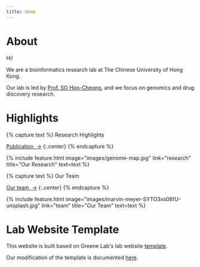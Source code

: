 ```yaml
---
title: Home
---
```


# About

Hi!

We are a bioinformatics research lab at The Chinese University of Hong Kong.

Our lab is led by [Prof. SO Hon-Cheong](https://www2.sbs.cuhk.edu.hk/en-gb/people/academic-staff/prof-so-hon-cheong), and we focus on genomics and drug discovery research.

<!-- section break -->

# Highlights

{% capture text %}
Research Highlights

[Publication &nbsp;→](research)
{:.center}
{% endcapture %}

{%
  include feature.html
  image="images/genome-map.jpg"
  link="research"
  title="Our Research"
  text=text
%}

{% capture text %}
Our Team

[Our team &nbsp;→](team)
{:.center}
{% endcapture %}

{%
  include feature.html
  image="images/marvin-meyer-SYTO3xs06fU-unsplash.jpg"
  link="team"
  title="Our Team"
  text=text
%}

# Lab Website Template

This website is built based on Greene Lab's lab website [template](https://github.com/greenelab/lab-website-template).

Our modification of the template is documented [here](https://github.com/Carlos-Chau/so-lab).
